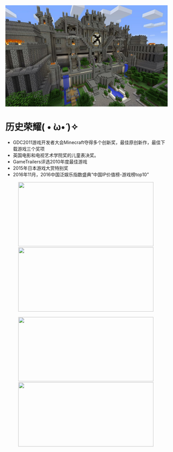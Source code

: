 <div align="center" >
<img src="/img/slide2.jpg" width="800" >     
</div>

# 历史荣耀( • ̀ω•́ )✧

- GDC2011游戏开发者大会Minecraft夺得多个创新奖，最佳原创新作，最佳下载游戏三个奖项
- 英国电影和电视艺术学院奖的儿童表决奖。
- GameTrailers评选2010年度最佳游戏
- 2015年日本游戏大赏特别奖
- 2016年11月，2016中国泛娱乐指数盛典“中国IP价值榜-游戏榜top10”

<figure class="half">
    <img src="/img/gif1.gif" height="200" width="420" > 
    <img src="/img/gif2.gif" height="200" width="420" > 
</figure>
<figure class="half">
    <img src="/img/gif3.gif" height="200" width="420" > 
    <img src="/img/gif4.gif" height="200" width="420" > 
</figure>
